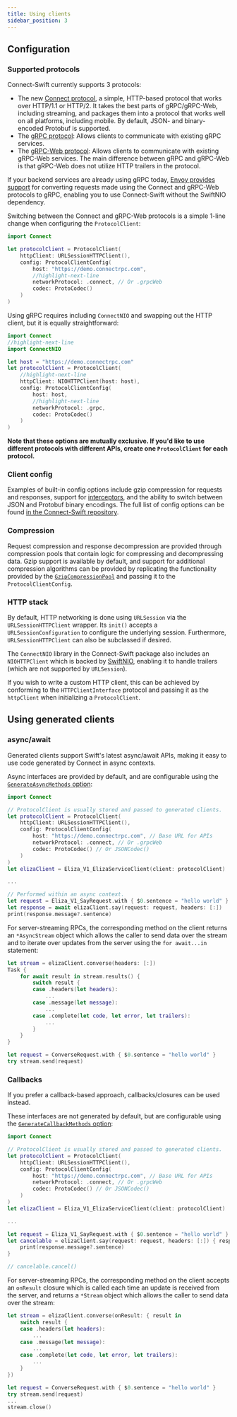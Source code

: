 ```yaml
---
title: Using clients
sidebar_position: 3
---
```


## Configuration

### Supported protocols

Connect-Swift currently supports 3 protocols:

- The new [Connect protocol](../protocol.md), a simple, HTTP-based protocol that
  works over HTTP/1.1 or HTTP/2. It takes the best parts of gRPC/gRPC-Web,
  including streaming, and packages them into a protocol that works well on
  all platforms, including mobile. By default, JSON- and
  binary-encoded Protobuf is supported.
- The [gRPC protocol][grpc]: Allows clients to communicate with
  existing gRPC services.
- The [gRPC-Web protocol][grpc-web]: Allows clients to communicate with
  existing gRPC-Web services. The main difference between gRPC and gRPC-Web is
  that gRPC-Web does not utilize HTTP trailers in the protocol.

If your backend services are already using gRPC today,
[Envoy provides support][envoy-grpc-bridge]
for converting requests made using the Connect and gRPC-Web protocols to gRPC,
enabling you to use Connect-Swift without the SwiftNIO dependency.

Switching between the Connect and gRPC-Web protocols is a simple 1-line change
when configuring the `ProtocolClient`:

```swift
import Connect

let protocolClient = ProtocolClient(
    httpClient: URLSessionHTTPClient(),
    config: ProtocolClientConfig(
        host: "https://demo.connectrpc.com",
        //highlight-next-line
        networkProtocol: .connect, // Or .grpcWeb
        codec: ProtoCodec()
    )
)
```

Using gRPC requires including `ConnectNIO` and swapping out the HTTP client,
but it is equally straightforward:

```swift
import Connect
//highlight-next-line
import ConnectNIO

let host = "https://demo.connectrpc.com"
let protocolClient = ProtocolClient(
    //highlight-next-line
    httpClient: NIOHTTPClient(host: host),
    config: ProtocolClientConfig(
        host: host,
        //highlight-next-line
        networkProtocol: .grpc,
        codec: ProtoCodec()
    )
)
```

**Note that these options are mutually exclusive. If you'd like to use
different protocols with different APIs, create one `ProtocolClient` for each
protocol.**

### Client config

Examples of built-in config options include gzip compression for requests and
responses, support for [interceptors](./interceptors.md),
and the ability to switch between JSON and Protobuf binary encodings.
The full list of config options
can be found [in the Connect-Swift repository][protocol-client-config].

### Compression

Request compression and response decompression are provided through
compression pools that contain logic for compressing and
decompressing data. Gzip support is available by default, and support for
additional compression algorithms can be provided by replicating the
functionality provided by the [`GzipCompressionPool`][gzip-pool] and passing
it to the `ProtocolClientConfig`.

### HTTP stack

By default, HTTP networking is done using `URLSession` via the
`URLSessionHTTPClient` wrapper. Its `init()` accepts a
`URLSessionConfiguration` to configure
the underlying session. Furthermore, `URLSessionHTTPClient` can also be
subclassed if desired.

The `ConnectNIO` library in the Connect-Swift package
also includes an `NIOHTTPClient` which is backed by
[SwiftNIO](https://github.com/apple/swift-nio), enabling it to handle trailers
(which are not supported by `URLSession`).

If you wish to write a custom HTTP client, this can be achieved by conforming
to the `HTTPClientInterface` protocol and passing it as the `httpClient` when
initializing a `ProtocolClient`.

## Using generated clients

### async/await

Generated clients support Swift's latest async/await APIs, making
it easy to use code generated by Connect in async contexts.

Async interfaces are provided by default, and are configurable using the
[`GenerateAsyncMethods` option](./generating-code.md#generation-options):

```swift
import Connect

// ProtocolClient is usually stored and passed to generated clients.
let protocolClient = ProtocolClient(
    httpClient: URLSessionHTTPClient(),
    config: ProtocolClientConfig(
        host: "https://demo.connectrpc.com", // Base URL for APIs
        networkProtocol: .connect, // Or .grpcWeb
        codec: ProtoCodec() // Or JSONCodec()
    )
)
let elizaClient = Eliza_V1_ElizaServiceClient(client: protocolClient)

...

// Performed within an async context.
let request = Eliza_V1_SayRequest.with { $0.sentence = "hello world" }
let response = await elizaClient.say(request: request, headers: [:])
print(response.message?.sentence)
```

For server-streaming RPCs, the corresponding method on the client returns
an `*AsyncStream` object which allows the caller to send data over the stream
and to iterate over updates from the server using the
`for await...in` statement:

```swift
let stream = elizaClient.converse(headers: [:])
Task {
    for await result in stream.results() {
        switch result {
        case .headers(let headers):
            ...
        case .message(let message):
            ...
        case .complete(let code, let error, let trailers):
            ...
        }
    }
}

let request = ConverseRequest.with { $0.sentence = "hello world" }
try stream.send(request)
```

### Callbacks

If you prefer a callback-based approach, callbacks/closures can be used instead.

These interfaces are not generated by default, but are configurable using the
[`GenerateCallbackMethods` option](./generating-code.md#generation-options):

```swift
import Connect

// ProtocolClient is usually stored and passed to generated clients.
let protocolClient = ProtocolClient(
    httpClient: URLSessionHTTPClient(),
    config: ProtocolClientConfig(
        host: "https://demo.connectrpc.com", // Base URL for APIs
        networkProtocol: .connect, // Or .grpcWeb
        codec: ProtoCodec() // Or JSONCodec()
    )
)
let elizaClient = Eliza_V1_ElizaServiceClient(client: protocolClient)

...

let request = Eliza_V1_SayRequest.with { $0.sentence = "hello world" }
let cancelable = elizaClient.say(request: request, headers: [:]) { response in
    print(response.message?.sentence)
}

// cancelable.cancel()
```

For server-streaming RPCs, the corresponding method on the client accepts
an `onResult` closure which is called each time an update is received from
the server, and returns a `*Stream` object which allows the caller to send
data over the stream:

```swift
let stream = elizaClient.converse(onResult: { result in
    switch result {
    case .headers(let headers):
        ...
    case .message(let message):
        ...
    case .complete(let code, let error, let trailers):
        ...
    }
})

let request = ConverseRequest.with { $0.sentence = "hello world" }
try stream.send(request)
...
stream.close()
```

[envoy-grpc-bridge]: https://www.envoyproxy.io/docs/envoy/latest/configuration/http/http_filters/connect_grpc_bridge_filter
[grpc]: https://github.com/grpc/grpc/blob/master/doc/PROTOCOL-HTTP2.md
[grpc-web]: https://github.com/grpc/grpc/blob/master/doc/PROTOCOL-WEB.md
[gzip-pool]: https://github.com/bufbuild/connect-swift/blob/main/Libraries/Connect/Implementation/Compression/GzipCompressionPool.swift
[protocol-client-config]: https://github.com/bufbuild/connect-swift/blob/main/Libraries/Connect/Implementation/ProtocolClientConfig.swift
